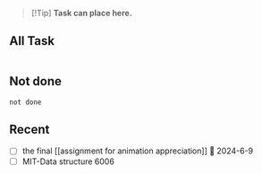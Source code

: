 > [!Tip] **Task can place here.**
## All Task
```tasks

```

## Not done
```tasks
not done
```
## Recent

- [ ] the final [[assignment for animation appreciation]] 📅 2024-6-9
- [ ] MIT-Data structure 6006
